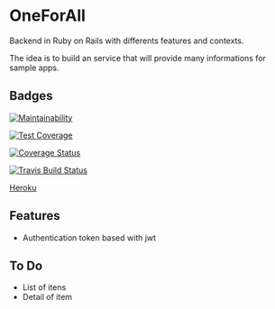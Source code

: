 # OneForAll

Backend in Ruby on Rails with differents features and contexts. 

The idea is to build an service that will provide many informations for sample apps.

## Badges

[![Maintainability](https://api.codeclimate.com/v1/badges/dc977e8053064fdd76a8/maintainability)](https://codeclimate.com/github/fabiotk/OneForAll/maintainability)

[![Test Coverage](https://api.codeclimate.com/v1/badges/dc977e8053064fdd76a8/test_coverage)](https://codeclimate.com/github/fabiotk/OneForAll/test_coverage)

[![Coverage Status](https://coveralls.io/repos/github/fabiotk/OneForAll/badge.svg)](https://coveralls.io/github/fabiotk/OneForAll)

[![Travis Build Status](https://travis-ci.org/fabiotk/OneForAll.svg?branch=master)](https://travis-ci.org/fabiotk/OneForAll)

[Heroku](https://oneforallapi.herokuapp.com)

## Features

- Authentication token based with jwt

## To Do

- List of itens
- Detail of item
